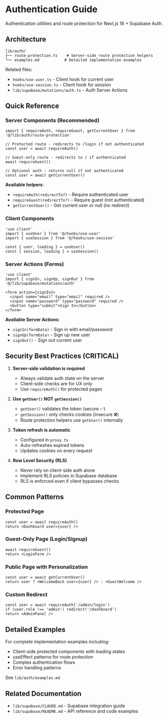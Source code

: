# Authentication Guide

Authentication utilities and route protection for Next.js 16 + Supabase Auth.

## Architecture

```
lib/auth/
├── route-protection.ts    # Server-side route protection helpers
└── examples.md           # Detailed implementation examples
```

Related files:
- `hooks/use-user.ts` - Client hook for current user
- `hooks/use-session.ts` - Client hook for session
- `lib/supabase/mutations/auth.ts` - Auth Server Actions

## Quick Reference

### Server Components (Recommended)

```tsx
import { requireAuth, requireGuest, getCurrentUser } from '@/lib/auth/route-protection'

// Protected route - redirects to /login if not authenticated
const user = await requireAuth()

// Guest-only route - redirects to / if authenticated
await requireGuest()

// Optional auth - returns null if not authenticated
const user = await getCurrentUser()
```

**Available helpers**:
- `requireAuth(redirectTo?)` - Require authenticated user
- `requireGuest(redirectTo?)` - Require guest (not authenticated)
- `getCurrentUser()` - Get current user or null (no redirect)

### Client Components

```tsx
'use client'
import { useUser } from '@/hooks/use-user'
import { useSession } from '@/hooks/use-session'

const { user, loading } = useUser()
const { session, loading } = useSession()
```

### Server Actions (Forms)

```tsx
'use client'
import { signIn, signUp, signOut } from '@/lib/supabase/mutations/auth'

<form action={signIn}>
  <input name="email" type="email" required />
  <input name="password" type="password" required />
  <button type="submit">Sign In</button>
</form>
```

**Available Server Actions**:
- `signIn(formData)` - Sign in with email/password
- `signUp(formData)` - Sign up new user
- `signOut()` - Sign out current user

## Security Best Practices (CRITICAL)

1. **Server-side validation is required**
   - Always validate auth state on the server
   - Client-side checks are for UX only
   - Use `requireAuth()` for protected pages

2. **Use `getUser()` NOT `getSession()`**
   - `getUser()` validates the token (secure ✅)
   - `getSession()` only checks cookies (insecure ❌)
   - Route protection helpers use `getUser()` internally

3. **Token refresh is automatic**
   - Configured in `proxy.ts`
   - Auto-refreshes expired tokens
   - Updates cookies on every request

4. **Row Level Security (RLS)**
   - Never rely on client-side auth alone
   - Implement RLS policies in Supabase database
   - RLS is enforced even if client bypasses checks

## Common Patterns

### Protected Page
```tsx
const user = await requireAuth()
return <Dashboard user={user} />
```

### Guest-Only Page (Login/Signup)
```tsx
await requireGuest()
return <LoginForm />
```

### Public Page with Personalization
```tsx
const user = await getCurrentUser()
return user ? <WelcomeBack user={user} /> : <GuestWelcome />
```

### Custom Redirect
```tsx
const user = await requireAuth('/admin/login')
if (user.role !== 'admin') redirect('/dashboard')
return <AdminPanel />
```

## Detailed Examples

For complete implementation examples including:
- Client-side protected components with loading states
- useEffect patterns for route protection
- Complex authentication flows
- Error handling patterns

See `lib/auth/examples.md`

## Related Documentation

- `lib/supabase/CLAUDE.md` - Supabase integration guide
- `lib/supabase/README.md` - API reference and code examples